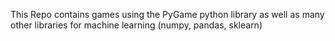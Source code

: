 This Repo contains games using the PyGame python library as well as many other libraries for machine learning (numpy, pandas, sklearn)
